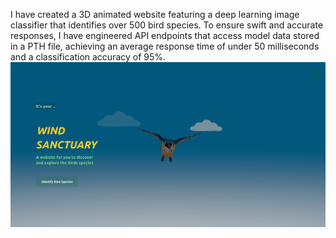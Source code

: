 I have created a 3D animated website featuring a deep learning image classifier that identifies over 500 bird species. To ensure swift and accurate responses, I have engineered API endpoints that access model data stored in a PTH file, achieving an average response time of under 50 milliseconds and a classification accuracy of 95%. ![Screenshot](image.png)


